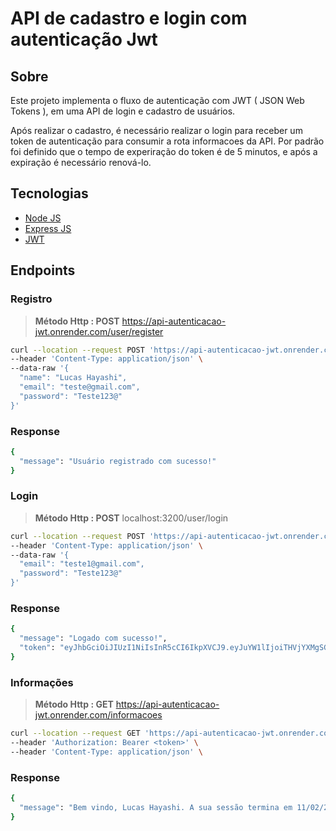 # API de cadastro e login com autenticação Jwt

## Sobre 

Este projeto implementa o fluxo de autenticação com JWT ( JSON Web Tokens ), em uma API de login e cadastro de usuários.

Após realizar o cadastro, é necessário realizar o login para receber um token de autenticação para consumir a rota informacoes da API. Por padrão foi definido que o tempo de experiração do token é de 5 minutos, e após a expiração é necessário renová-lo.

## Tecnologias

- [Node JS](https://nodejs.org/en/)
- [Express JS](https://expressjs.com/pt-br/)
- [JWT](https://jwt.io/)

## Endpoints

### Registro

>**Método Http : POST** https://api-autenticacao-jwt.onrender.com/user/register

```sh
curl --location --request POST 'https://api-autenticacao-jwt.onrender.com/user/register' \
--header 'Content-Type: application/json' \
--data-raw '{
  "name": "Lucas Hayashi",
  "email": "teste@gmail.com",
  "password": "Teste123@"
}'
```

### Response

```sh
{
  "message": "Usuário registrado com sucesso!"
}
```

### Login

>**Método Http : POST** localhost:3200/user/login

```sh
curl --location --request POST 'https://api-autenticacao-jwt.onrender.com/user/login' \
--header 'Content-Type: application/json' \
--data-raw '{
  "email": "teste1@gmail.com",
  "password": "Teste123@"
}'
```

### Response

```sh
{
  "message": "Logado com sucesso!",
  "token": "eyJhbGciOiJIUzI1NiIsInR5cCI6IkpXVCJ9.eyJuYW1lIjoiTHVjYXMgSGF5YXNoaSIsImVtYWlsIjoidGVzdGUxQGdtYWlsLmNvbSIsImlhdCI6MTY3NjA4OTc0NywiZXhwIjoxNjc2MDkwMDQ3fQ.E0zdPG9X7GJddb_z5Pw0SXH_LC31dKBCKKf53QYsIpQ"
}
```

### Informações

>**Método Http : GET** https://api-autenticacao-jwt.onrender.com/informacoes

```sh
curl --location --request GET 'https://api-autenticacao-jwt.onrender.com/informacoes' \
--header 'Authorization: Bearer <token>' \
--header 'Content-Type: application/json' \
```

### Response

```sh
{
  "message": "Bem vindo, Lucas Hayashi. A sua sessão termina em 11/02/2023 01:34:07"
}
```